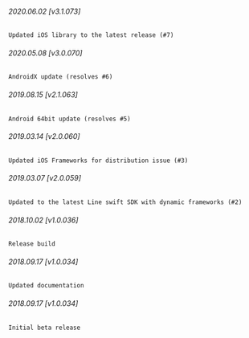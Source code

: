 

###### 2020.06.02 [v3.1.073]

```
Updated iOS library to the latest release (#7)
```


###### 2020.05.08 [v3.0.070]

```
AndroidX update (resolves #6)
```


###### 2019.08.15 [v2.1.063]

```
Android 64bit update (resolves #5)
```


###### 2019.03.14 [v2.0.060]

```
Updated iOS Frameworks for distribution issue (#3)
```


###### 2019.03.07 [v2.0.059]

```
Updated to the latest Line swift SDK with dynamic frameworks (#2)
```


###### 2018.10.02 [v1.0.036]

```
Release build
```


###### 2018.09.17 [v1.0.034]

```
Updated documentation
```


###### 2018.09.17 [v1.0.034]

```
Initial beta release
```
